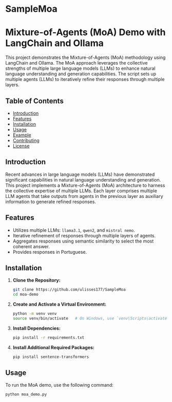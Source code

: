 # SampleMoa

# Mixture-of-Agents (MoA) Demo with LangChain and Ollama

This project demonstrates the Mixture-of-Agents (MoA) methodology using LangChain and Ollama. The MoA approach leverages the collective strengths of multiple large language models (LLMs) to enhance natural language understanding and generation capabilities. The script sets up multiple agents (LLMs) to iteratively refine their responses through multiple layers.

## Table of Contents

- [Introduction](#introduction)
- [Features](#features)
- [Installation](#installation)
- [Usage](#usage)
- [Example](#example)
- [Contributing](#contributing)
- [License](#license)

## Introduction

Recent advances in large language models (LLMs) have demonstrated significant capabilities in natural language understanding and generation. This project implements a Mixture-of-Agents (MoA) architecture to harness the collective expertise of multiple LLMs. Each layer comprises multiple LLM agents that take outputs from agents in the previous layer as auxiliary information to generate refined responses.

## Features

- Utilizes multiple LLMs: `llama3.1`, `qwen2`, and `mistral nemo`.
- Iterative refinement of responses through multiple layers of agents.
- Aggregates responses using semantic similarity to select the most coherent answer.
- Provides responses in Portuguese.

## Installation

1. **Clone the Repository:**

    ```sh
    git clone https://github.com/ulisses177/SampleMoa
    cd moa-demo
    ```

2. **Create and Activate a Virtual Environment:**

    ```sh
    python -m venv venv
    source venv/bin/activate   # On Windows, use `venv\Scripts\activate`
    ```

3. **Install Dependencies:**

    ```sh
    pip install -r requirements.txt
    ```

4. **Install Additional Required Packages:**

    ```sh
    pip install sentence-transformers
    ```

## Usage

To run the MoA demo, use the following command:

```sh
python moa_demo.py

